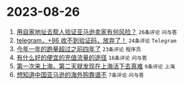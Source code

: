# 2023-08-26

1. [用自家地址去帮人验证亚马逊卖家有何风险？](https://www.v2ex.com/t/968404) `26条评论` `问与答`
1. [telegram，+86 收不到验证码，放弃了！](https://www.v2ex.com/t/968408) `24条评论` `Telegram`
1. [今年一年的跑量超过之前四年了](https://www.v2ex.com/t/968406) `23条评论` `程序员`
1. [有什么好的便宜的充值流量的途径](https://www.v2ex.com/t/968403) `16条评论` `问与答`
1. [第一次来上海，第二天就发现在上海活下去真难](https://www.v2ex.com/t/968409) `9条评论` `上海`
1. [想知道中国亚马逊的海外购靠谱不](https://www.v2ex.com/t/968414) `7条评论` `问与答`
